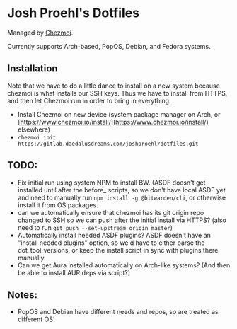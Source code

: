 # Josh Proehl's Dotfiles

Managed by [Chezmoi](https://www.chezmoi.io).

Currently supports Arch-based, PopOS, Debian, and Fedora systems.

## Installation
Note that we have to do a little dance to install on a new system because chezmoi is what installs our SSH keys. Thus we have to install from HTTPS, and then let Chezmoi run in order to bring in everything.

- Install Chezmoi on new device (system package manager on Arch, or [https://www.chezmoi.io/install/](https://www.chezmoi.io/install/) elsewhere) 
- `chezmoi init https://gitlab.daedalusdreams.com/joshproehl/dotfiles.git`


## TODO: 
- Fix initial run using system NPM to install BW. (ASDF doesn't get installed until after the before_ scripts, so we don't have local ASDF yet and need to manually run `npm install -g @bitwarden/cli`, or otherwise install it from OS packages.
- can we automatically ensure that chezmoi has its git origin repo changed to SSH so we can push after the initial install via HTTPS? (also need to run `git push --set-upstream origin master`)
- Automatically install needed ASDF plugins? ASDF doesn't have an "install needed plugins" option, so we'd have to either parse the dot_tool_versions, or keep the install script in sync with plugins there manually.
- Can we get Aura installed automatically on Arch-like systems? (And then be able to install AUR deps via script?)


## Notes:
- PopOS and Debian have different needs and repos, so are treated as different OS'
